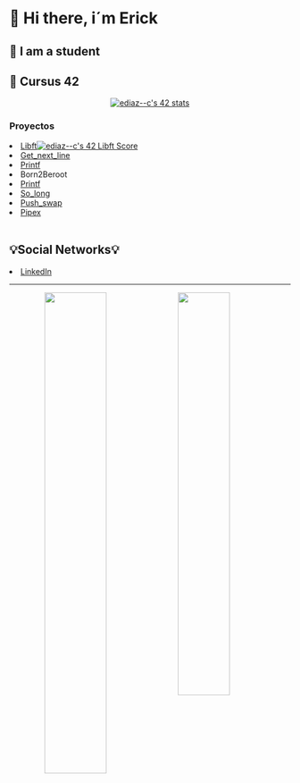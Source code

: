 <h1>👋 Hi there, i´m Erick</h1>
<h2>📖 I am a student</h2>
<h2>🚀 Cursus 42</h2>
<p align="center"><a href="https://github.com/JaeSeoKim/badge42"><img src="https://badge42.vercel.app/api/v2/clfb0vfvr000608l3yax664zq/stats?cursusId=21&coalitionId=65" alt="ediaz--c's 42 stats" /></a></p>
<h3>Proyectos</h3>
<li><a href="https://github.com/ediaz-c/libft">Libft</a><a href="https://github.com/JaeSeoKim/badge42"><img src="https://badge42.vercel.app/api/v2/clfb0vfvr000608l3yax664zq/project/3017750" alt="ediaz--c's 42 Libft Score" /></a></li>
<li><a href="https://github.com/ediaz-c/Get_next_line">Get_next_line</a></li>
<li><a href="https://github.com/ediaz-c/Ft_printf">Printf</a></li>
<li>Born2Beroot</li>
<li><a href="https://github.com/ediaz-c/Ft_printf">Printf</a></li>
<li><a href="https://github.com/ediaz-c/so_long">So_long</a></li>
<li><a href="https://github.com/ediaz-c/push_swap">Push_swap</a></li>
<li><a href="https://github.com/ediaz-c/pipex">Pipex</a></li>
<br>
<h2>💡Social Networks💡</h2>
<li><a href="https://www.linkedin.com/in/erick-fernando-d%C3%ADaz-centeno-programador-frontend-junior/">LinkedIn</li>
<center><hr>
<img align="left" width="47%" src="https://github-readme-stats.vercel.app/api?username=ediaz-c&theme=gotham&hide_border=false&include_all_commits=false&count_private=false" />
<img align="left" width="43%" src="https://github-readme-stats.vercel.app/api/top-langs/?username=ediaz-c&theme=gotham&hide_border=false&include_all_commits=false&count_private=false&layout=compact" />
